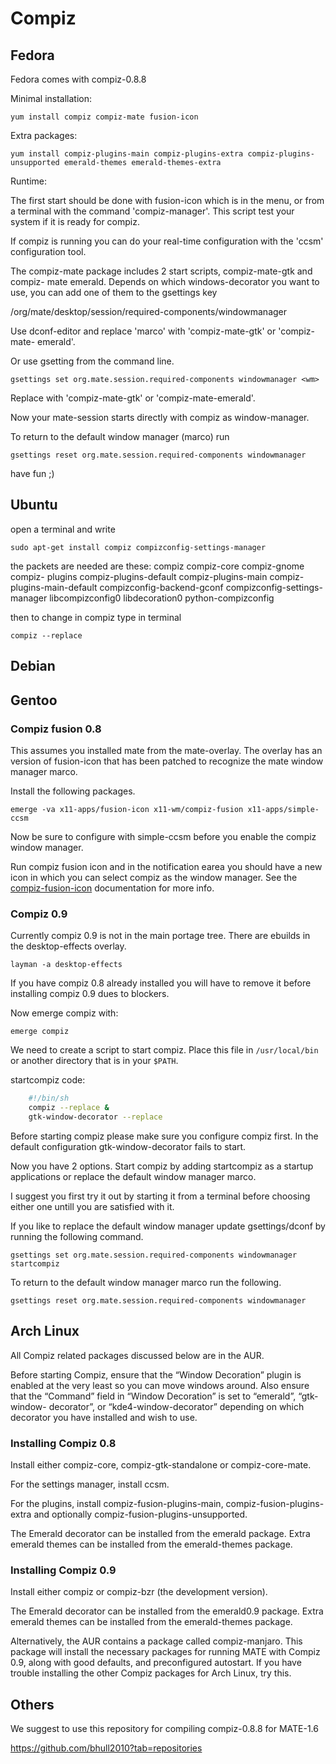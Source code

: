# Compiz

## Fedora

Fedora comes with compiz-0.8.8

Minimal installation:

    
    
    yum install compiz compiz-mate fusion-icon

Extra packages:

    
    
    yum install compiz-plugins-main compiz-plugins-extra compiz-plugins-unsupported emerald-themes emerald-themes-extra

Runtime:

The first start should be done with fusion-icon which is in the menu, or from
a terminal with the command 'compiz-manager'. This script test your system if
it is ready for compiz.

If compiz is running you can do your real-time configuration with the 'ccsm'
configuration tool.

The compiz-mate package includes 2 start scripts, compiz-mate-gtk and compiz-
mate emerald. Depends on which windows-decorator you want to use, you can add
one of them to the gsettings key

/org/mate/desktop/session/required-components/windowmanager

Use dconf-editor and replace 'marco' with 'compiz-mate-gtk' or 'compiz-mate-
emerald'.

Or use gsetting from the command line.

    
    
    gsettings set org.mate.session.required-components windowmanager <wm>

Replace <wm> with 'compiz-mate-gtk' or 'compiz-mate-emerald'.

Now your mate-session starts directly with compiz as window-manager.

To return to the default window manager (marco) run

    
    
    gsettings reset org.mate.session.required-components windowmanager

have fun ;)

## Ubuntu

open a terminal and write

    
    
    sudo apt-get install compiz compizconfig-settings-manager

the packets are needed are these: compiz compiz-core compiz-gnome compiz-
plugins compiz-plugins-default compiz-plugins-main compiz-plugins-main-default
compizconfig-backend-gconf compizconfig-settings-manager libcompizconfig0
libdecoration0 python-compizconfig

then to change in compiz type in terminal

    
    
    compiz --replace

## Debian

## Gentoo

### Compiz fusion 0.8

This assumes you installed mate from the mate-overlay. The overlay has an
version of fusion-icon that has been patched to recognize the mate window
manager marco.

Install the following packages.

    
    
    emerge -va x11-apps/fusion-icon x11-wm/compiz-fusion x11-apps/simple-ccsm

Now be sure to configure with simple-ccsm before you enable the compiz window
manager.

Run compiz fusion icon and in the notification earea you should have a new
icon in which you can select compiz as the window manager. See the
[compiz-fusion-icon](https://wiki.compiz.org/CompizFusionIcon) documentation for more info.

### Compiz 0.9

Currently compiz 0.9 is not in the main portage tree. There are ebuilds in the
desktop-effects overlay.

    
    
    layman -a desktop-effects

If you have compiz 0.8 already installed you will have to remove it before
installing compiz 0.9 dues to blockers.

Now emerge compiz with:

    
    
    emerge compiz

We need to create a script to start compiz. Place this file in
`/usr/local/bin` or another directory that is in your `$PATH`.

startcompiz code:

```bash
    #!/bin/sh
    compiz --replace &
    gtk-window-decorator --replace
```

Before starting compiz please make sure you configure compiz first. In the
default configuration gtk-window-decorator fails to start.

Now you have 2 options. Start compiz by adding startcompiz as a startup
applications or replace the default window manager marco.

I suggest you first try it out by starting it from a terminal before choosing
either one untill you are satisfied with it.

If you like to replace the default window manager update gsettings/dconf by
running the following command.

    
    
    gsettings set org.mate.session.required-components windowmanager startcompiz

To return to the default window manager marco run the following.

    
    
    gsettings reset org.mate.session.required-components windowmanager

## Arch Linux

All Compiz related packages discussed below are in the AUR.

Before starting Compiz, ensure that the “Window Decoration” plugin is enabled
at the very least so you can move windows around. Also ensure that the
“Command” field in “Window Decoration” is set to “emerald”, “gtk-window-
decorator”, or “kde4-window-decorator” depending on which decorator you have
installed and wish to use.

### Installing Compiz 0.8

Install either compiz-core, compiz-gtk-standalone or compiz-core-mate.

For the settings manager, install ccsm.

For the plugins, install compiz-fusion-plugins-main, compiz-fusion-plugins-
extra and optionally compiz-fusion-plugins-unsupported.

The Emerald decorator can be installed from the emerald package. Extra emerald
themes can be installed from the emerald-themes package.

### Installing Compiz 0.9

Install either compiz or compiz-bzr (the development version).

The Emerald decorator can be installed from the emerald0.9 package. Extra
emerald themes can be installed from the emerald-themes package.

Alternatively, the AUR contains a package called compiz-manjaro. This package
will install the necessary packages for running MATE with Compiz 0.9, along
with good defaults, and preconfigured autostart. If you have trouble
installing the other Compiz packages for Arch Linux, try this.

## Others

We suggest to use this repository for compiling compiz-0.8.8 for MATE-1.6

<https://github.com/bhull2010?tab=repositories>
